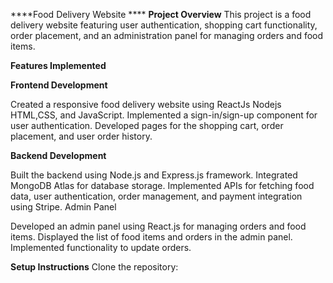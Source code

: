 ****Food Delivery Website ****
**Project Overview**
This project is a food delivery website featuring user authentication, shopping cart functionality, order placement, and an administration panel for managing orders and food items.

**Features Implemented**

**Frontend Development**

Created a responsive food delivery website using ReactJs Nodejs HTML,CSS, and JavaScript.
Implemented a sign-in/sign-up component for user authentication.
Developed pages for the shopping cart, order placement, and user order history.


**Backend Development**

Built the backend using Node.js and Express.js framework.
Integrated MongoDB Atlas for database storage.
Implemented APIs for fetching food data, user authentication, order management, and payment integration using Stripe.
Admin Panel

Developed an admin panel using React.js for managing orders and food items.
Displayed the list of food items and orders in the admin panel.
Implemented functionality to update orders.

**Setup Instructions**
Clone the repository:


